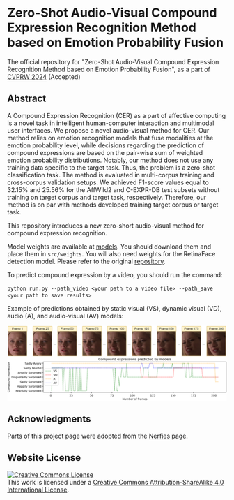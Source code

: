 # Zero-Shot Audio-Visual Compound Expression Recognition Method based on Emotion Probability Fusion

The official repository for "Zero-Shot Audio-Visual Compound Expression Recognition Method based on Emotion Probability Fusion", as a part of [CVPRW 2024](https://affective-behavior-analysis-in-the-wild.github.io/6th/) (Accepted)

## Abstract

A Compound Expression Recognition (CER) as a part of affective computing is a novel task in intelligent human-computer interaction and multimodal user interfaces. We propose a novel audio-visual method for CER. Our method relies on emotion recognition models that fuse modalities at the emotion probability level, while decisions regarding the prediction of compound expressions are based on the pair-wise sum of weighted emotion probability distributions. Notably, our method does not use any training data specific to the target task. Thus, the problem is a zero-shot classification task. The method is evaluated in multi-corpus training and cross-corpus validation setups. We achieved F1-score values equal to 32.15% and 25.56% for the AffWild2 and C-EXPR-DB test subsets without training on target corpus and target task, respectively. Therefore, our method is on par with methods developed training target corpus or target task.

This repository introduces a new zero-short audio-visual method for compound expression recognition.

Model weights are available at [models](https://drive.google.com/drive/folders/1KMkMNKkymTVV3eJaXHU6ydvEj5UfUA0E?usp=sharing). You should download them and place them in ``src/weights``. You will also need weights for the RetinaFace detection model. Please refer to the original [repository](https://github.com/hhj1897/face_detection).

To predict compound expression by a video, you should run the command:

```shell script
python run.py --path_video <your path to a video file> --path_save <your path to save results>
```

Example of predictions obtained by static visual (VS), dynamic visual (VD), audio (A), and audio-visual (AV) models:

<div style="display:flex; flex-direction: column;">
    <img src="https://github.com/C-EXPR-DB/AVCER/blob/main/static/img/Predictions.png" alt="predictions" style="width: 100%;">
</div>

## Acknowledgments

Parts of this project page were adopted from the [Nerfies](https://nerfies.github.io/) page.

## Website License

<a rel="license" href="http://creativecommons.org/licenses/by-sa/4.0/"><img alt="Creative Commons License" style="border-width:0" src="https://i.creativecommons.org/l/by-sa/4.0/88x31.png" /></a><br />This work is licensed under a <a rel="license" href="http://creativecommons.org/licenses/by-sa/4.0/">Creative Commons Attribution-ShareAlike 4.0 International License</a>.
